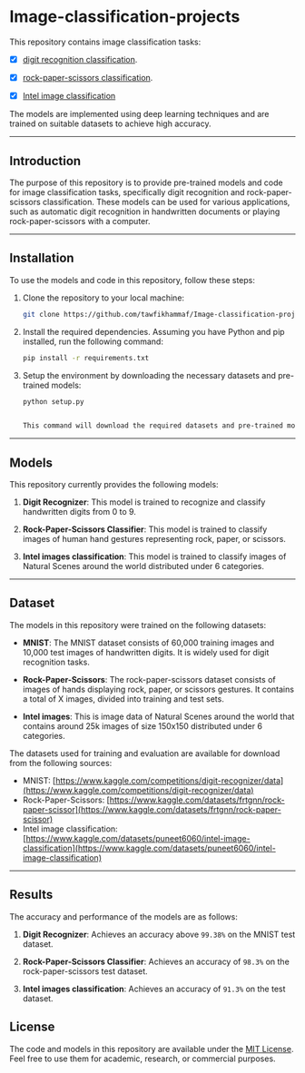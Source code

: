 # Image-classification-projects

This repository contains image classification tasks: 

- [x]  [digit recognition classification](https://github.com/tawfikhammad/Image-classification-projects/tree/main/digit-recognizer).
- [x]  [rock-paper-scissors classification](https://github.com/tawfikhammad/Image-classification-projects/tree/main/rock%20paper%20scissors).
- [x]  [Intel image classification](https://github.com/tawfikhammad/Image-classification-projects/tree/main/Intel%20images%20classification)


The models are implemented using deep learning techniques and are trained on suitable datasets to achieve high accuracy.

---

## Introduction

The purpose of this repository is to provide pre-trained models and code for image classification tasks, specifically digit recognition and rock-paper-scissors classification. These models can be used for various applications, such as automatic digit recognition in handwritten documents or playing rock-paper-scissors with a computer.

---

## Installation

To use the models and code in this repository, follow these steps:

1. Clone the repository to your local machine:

   ````bash
   git clone https://github.com/tawfikhammaf/Image-classification-projects.git


2. Install the required dependencies. Assuming you have Python and pip installed, run the following command:

   ````bash
   pip install -r requirements.txt


3. Setup the environment by downloading the necessary datasets and pre-trained models:

   ````bash
   python setup.py


   This command will download the required datasets and pre-trained models into the appropriate directories.

----

## Models

This repository currently provides the following models:

1. **Digit Recognizer**: This model is trained to recognize and classify handwritten digits from 0 to 9.

2. **Rock-Paper-Scissors Classifier**: This model is trained to classify images of human hand gestures representing rock, paper, or scissors.

3. **Intel images classification**: This model is trained to classify images of Natural Scenes around the world distributed under 6 categories.

---

## Dataset

The models in this repository were trained on the following datasets:

* **MNIST**: The MNIST dataset consists of 60,000 training images and 10,000 test images of handwritten digits. It is widely used for digit recognition tasks.

* **Rock-Paper-Scissors**: The rock-paper-scissors dataset consists of images of hands displaying rock, paper, or scissors gestures. It contains a total of X images, divided into training and test sets.

* **Intel images**: This is image data of Natural Scenes around the world that contains around 25k images of size 150x150 distributed under 6 categories.


The datasets used for training and evaluation are available for download from the following sources:

- MNIST: [https://www.kaggle.com/competitions/digit-recognizer/data](https://www.kaggle.com/competitions/digit-recognizer/data)
- Rock-Paper-Scissors: [https://www.kaggle.com/datasets/frtgnn/rock-paper-scissor](https://www.kaggle.com/datasets/frtgnn/rock-paper-scissor)
- Intel image classification: [https://www.kaggle.com/datasets/puneet6060/intel-image-classification](https://www.kaggle.com/datasets/puneet6060/intel-image-classification)

---

## Results

The accuracy and performance of the models are as follows:

1. **Digit Recognizer**: Achieves an accuracy above `99.38%` on the MNIST test dataset.

2. **Rock-Paper-Scissors Classifier**: Achieves an accuracy of `98.3%` on the rock-paper-scissors test dataset.

3. **Intel images classification**: Achieves an accuracy of `91.3%` on the test dataset.

## License

The code and models in this repository are available under the [MIT License](./LICENSE). Feel free to use them for academic, research, or commercial purposes.
